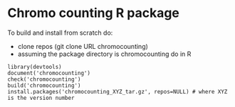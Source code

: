 # Chromo counting R package

To build and install from scratch do:
- clone repos (git clone URL chromocounting)
- assuming the package directory is chromocounting do in R

```
library(devtools)
document('chromocounting')
check('chromocounting')
build('chromocounting')
install.packages('chromocounting_XYZ_tar.gz', repos=NULL) # where XYZ is the version number
```

